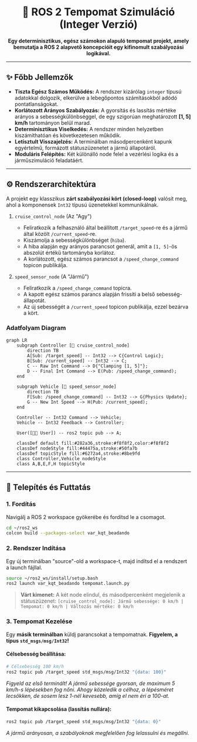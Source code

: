 <div align="center">

# 🚗 ROS 2 Tempomat Szimuláció (Integer Verzió)

**Egy determinisztikus, egész számokon alapuló tempomat projekt, amely bemutatja a ROS 2 alapvető koncepcióit egy kifinomult szabályozási logikával.**

</div>

---

## ✨ Főbb Jellemzők

* **Tiszta Egész Számos Működés:** A rendszer kizárólag `integer` típusú adatokkal dolgozik, elkerülve a lebegőpontos számításokból adódó pontatlanságokat.
* **Korlátozott Arányos Szabályozás:** A gyorsítás és lassítás mértéke arányos a sebességkülönbséggel, de egy szigorúan meghatározott **[1, 5] km/h** tartományon belül marad.
* **Determinisztikus Viselkedés:** A rendszer minden helyzetben kiszámíthatóan és következetesen működik.
* **Letisztult Visszajelzés:** A terminálban másodpercenként kapunk egyértelmű, formázott státuszüzenetet a jármű állapotáról.
* **Moduláris Felépítés:** Két különálló node felel a vezérlési logika és a járműszimuláció feladatáért.

---

## ⚙️ Rendszerarchitektúra

A projekt egy klasszikus **zárt szabályozási kört (closed-loop)** valósít meg, ahol a komponensek `Int32` típusú üzenetekkel kommunikálnak.

1.  `cruise_control_node` (Az "Agy")
    * Feliratkozik a felhasználó által beállított `/target_speed`-re és a jármű által közölt `/current_speed`-re.
    * Kiszámolja a sebességkülönbséget (`hiba`).
    * A hiba alapján egy arányos parancsot generál, amit a `[1, 5]`-ös abszolút értékű tartományba korlátoz.
    * A korlátozott, egész számos parancsot a `/speed_change_command` topicon publikálja.

2.  `speed_sensor_node` (A "Jármű")
    * Feliratkozik a `/speed_change_command` topicra.
    * A kapott egész számos parancs alapján frissíti a belső sebesség-állapotát.
    * Az új sebességét a `/current_speed` topicon publikálja, ezzel bezárva a kört.

### Adatfolyam Diagram

```mermaid
graph LR
    subgraph Controller [🧠 cruise_control_node]
        direction TB
        A[Sub: /target_speed] -- Int32 --> C{Control Logic};
        B[Sub: /current_speed] -- Int32 --> C;
        C -- Raw Int Command --> D{"Clamping [1, 5]"};
        D -- Final Int Command --> E(Pub: /speed_change_command);
    end

    subgraph Vehicle [🚗 speed_sensor_node]
        direction TB
        F[Sub: /speed_change_command] -- Int32 --> G{Physics Update};
        G -- New Int Speed --> H(Pub: /current_speed);
    end

    Controller -- Int32 Command --> Vehicle;
    Vehicle -- Int32 Feedback --> Controller;

    User([👨‍💻 User]) -- ros2 topic pub --> A;

    classDef default fill:#282a36,stroke:#f8f8f2,color:#f8f8f2
    classDef nodeStyle fill:#44475a,stroke:#50fa7b
    classDef topicStyle fill:#6272a4,stroke:#8be9fd
    class Controller,Vehicle nodeStyle
    class A,B,E,F,H topicStyle
```

---

## 🚀 Telepítés és Futtatás

### 1. Fordítás

Navigálj a ROS 2 workspace gyökerébe és fordítsd le a csomagot.

```bash
cd ~/ros2_ws
colcon build --packages-select var_kqt_beadando
```

### 2. Rendszer Indítása

Egy új terminálban "source"-old a workspace-t, majd indítsd el a rendszert a launch fájllal.

```bash
source ~/ros2_ws/install/setup.bash
ros2 launch var_kqt_beadando tempomat.launch.py
```
> **Várt kimenet:** A két node elindul, és másodpercenként megjelenik a státuszüzenet:
> `[cruise_control_node]: Jármű sebessége: 0 km/h | Tempomat: 0 km/h | Változás mértéke: 0 km/h`

### 3. Tempomat Kezelése

Egy **másik terminálban** küldj parancsokat a tempomatnak. **Figyelem, a típus `std_msgs/msg/Int32`!**

#### Célsebesség beállítása:
```bash
# Célsebesség 100 km/h
ros2 topic pub /target_speed std_msgs/msg/Int32 "{data: 100}"
```
*Figyeld az első terminált! A jármű sebessége gyorsan, de maximum 5 km/h-s lépésekben fog nőni. Ahogy közeledik a célhoz, a lépésméret lecsökken, de sosem lesz 1-nél kevesebb, amíg el nem éri a 100-at.*

#### Tempomat kikapcsolása (lassítás nullára):
```bash
ros2 topic pub /target_speed std_msgs/msg/Int32 "{data: 0}"
```
*A jármű arányosan, a szabályoknak megfelelően fog lelassulni és megállni.*